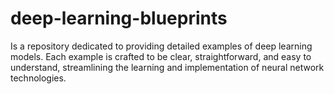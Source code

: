 # deep-learning-blueprints

Is a repository dedicated to providing detailed examples of deep learning models. Each example is crafted to be clear, straightforward, and easy to understand, streamlining the learning and implementation of neural network technologies.
